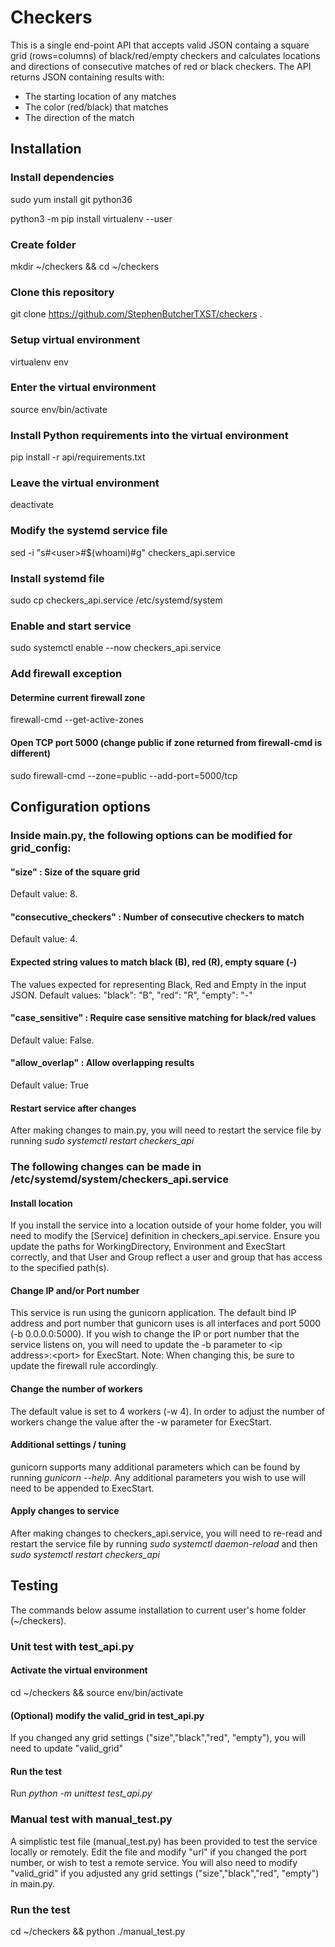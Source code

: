 # Checkers

This is a single end-point API that accepts valid JSON containg a square grid (rows=columns) of black/red/empty checkers and calculates locations and directions of consecutive matches of red or black checkers. The API returns JSON containing results with:
* The starting location of any matches
* The color (red/black) that matches
* The direction of the match

## Installation
### Install dependencies
sudo yum install git python36

python3 -m pip install virtualenv --user
### Create folder
mkdir ~/checkers && cd ~/checkers
### Clone this repository
git clone https://github.com/StephenButcherTXST/checkers .
### Setup virtual environment
virtualenv env
### Enter the virtual environment
source env/bin/activate
### Install Python requirements into the virtual environment
pip install -r api/requirements.txt
### Leave the virtual environment
deactivate
### Modify the systemd service file
sed -i "s#&lt;user&gt;#$(whoami)#g" checkers_api.service 
### Install systemd file
sudo cp checkers_api.service /etc/systemd/system
### Enable and start service
sudo systemctl enable --now checkers_api.service
### Add firewall exception
#### Determine current firewall zone
firewall-cmd --get-active-zones
#### Open TCP port 5000 (change public if zone returned from firewall-cmd is different)
sudo firewall-cmd --zone=public --add-port=5000/tcp

## Configuration options
### Inside main.py, the following options can be modified for grid_config:
#### "size" : Size of the square grid
Default value: 8.

#### "consecutive_checkers" : Number of consecutive checkers to match
Default value: 4.

#### Expected string values to match black (B), red (R), empty square (-)
The values expected for representing Black, Red and Empty in the input JSON.
Default values: "black": "B", "red": "R", "empty": "-"

#### "case_sensitive" : Require case sensitive matching for black/red values
Default value: False. 

#### "allow_overlap" : Allow overlapping results
Default value: True

#### Restart service after changes
After making changes to main.py, you will need to restart the service file by running _sudo systemctl restart checkers_api_

### The following changes can be made in /etc/systemd/system/checkers_api.service
#### Install location
If you install the service into a location outside of your home folder, you will need to modify the \[Service\] definition in checkers_api.service.
Ensure you update the paths for WorkingDirectory, Environment and ExecStart correctly, and that User and Group reflect a user and group that has access to the specified path(s).
#### Change IP and/or Port number
This service is run using the gunicorn application. The default bind IP address and port number that gunicorn uses is all interfaces and port 5000 (-b 0.0.0.0:5000). If you wish to change the IP or port number that the service listens on, you will need to update the -b parameter to &lt;ip address&gt;:&lt;port&gt; for ExecStart. Note: When changing this, be sure to update the firewall rule accordingly.
#### Change the number of workers
The default value is set to 4 workers (-w 4). In order to adjust the number of workers change the value after the -w parameter for ExecStart.
#### Additional settings / tuning
gunicorn supports many additional parameters which can be found by running _gunicorn --help_. Any additional parameters you wish to use will need to be appended to ExecStart.
#### Apply changes to service
After making changes to checkers_api.service, you will need to re-read and restart the service file by running _sudo systemctl daemon-reload_ and then _sudo systemctl restart checkers_api_

## Testing
The commands below assume installation to current user's home folder (~/checkers).
### Unit test with test_api.py
#### Activate the virtual environment
cd ~/checkers && source env/bin/activate
#### (Optional) modify the valid_grid in test_api.py
If you changed any grid settings ("size","black","red", "empty"), you will need to update "valid_grid"
#### Run the test
Run _python -m unittest test_api.py_

### Manual test with manual_test.py
A simplistic test file (manual_test.py) has been provided to test the service locally or remotely. Edit the file and modify "url" if you changed the port number, or wish to test a remote service. You will also need to modify "valid_grid" if you adjusted any grid settings ("size","black","red", "empty") in main.py.
### Run the test
cd ~/checkers && python ./manual_test.py
